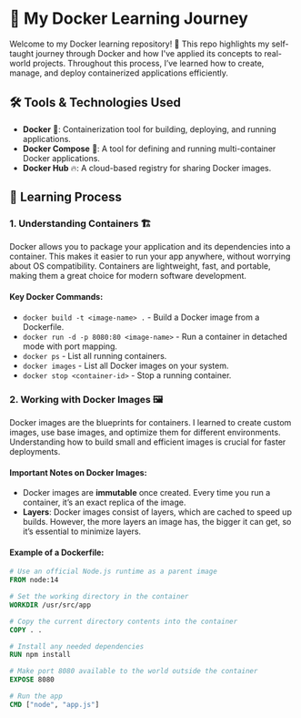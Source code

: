 # 🚀 My Docker Learning Journey

Welcome to my Docker learning repository! 🐳 This repo highlights my self-taught journey through Docker and how I've applied its concepts to real-world projects. Throughout this process, I’ve learned how to create, manage, and deploy containerized applications efficiently.

## 🛠️ Tools & Technologies Used

- **Docker** 🐳: Containerization tool for building, deploying, and running applications.
- **Docker Compose** 📝: A tool for defining and running multi-container Docker applications.
- **Docker Hub** 🔥: A cloud-based registry for sharing Docker images.

## 🌱 Learning Process

### 1. **Understanding Containers** 🏗️
Docker allows you to package your application and its dependencies into a container. This makes it easier to run your app anywhere, without worrying about OS compatibility. Containers are lightweight, fast, and portable, making them a great choice for modern software development.

#### Key Docker Commands:
- `docker build -t <image-name> .` - Build a Docker image from a Dockerfile.
- `docker run -d -p 8080:80 <image-name>` - Run a container in detached mode with port mapping.
- `docker ps` - List all running containers.
- `docker images` - List all Docker images on your system.
- `docker stop <container-id>` - Stop a running container.

### 2. **Working with Docker Images** 🖼️
Docker images are the blueprints for containers. I learned to create custom images, use base images, and optimize them for different environments. Understanding how to build small and efficient images is crucial for faster deployments.

#### Important Notes on Docker Images:
- Docker images are **immutable** once created. Every time you run a container, it’s an exact replica of the image.
- **Layers**: Docker images consist of layers, which are cached to speed up builds. However, the more layers an image has, the bigger it can get, so it’s essential to minimize layers.
  
#### Example of a Dockerfile:
```dockerfile
# Use an official Node.js runtime as a parent image
FROM node:14

# Set the working directory in the container
WORKDIR /usr/src/app

# Copy the current directory contents into the container
COPY . .

# Install any needed dependencies
RUN npm install

# Make port 8080 available to the world outside the container
EXPOSE 8080

# Run the app
CMD ["node", "app.js"]
